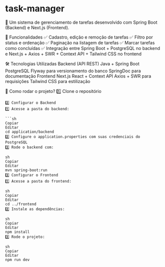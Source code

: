 # task-manager

🚀 Um sistema de gerenciamento de tarefas desenvolvido com Spring Boot (Backend) e Next.js (Frontend).

📌 Funcionalidades
✅ Cadastro, edição e remoção de tarefas
✅ Filtro por status e ordenação
✅ Paginação na listagem de tarefas
✅ Marcar tarefas como concluídas
✅ Integração entre Spring Boot + PostgreSQL no backend e Next.js + Axios + SWR + Context API + Tailwind CSS no frontend

🛠 Tecnologias Utilizadas
Backend (API REST)
Java + Spring Boot
PostgreSQL
Flyway para versionamento do banco
SpringDoc para documentação
Frontend
Next.js
React + Context API
Axios + SWR para requisições
Tailwind CSS para estilização


📌 Como rodar o projeto?
1️⃣ Clone o repositório
```git clone https://github.com/GCode-S/task-manager.git
2️⃣ Configurar o Backend
1️⃣ Acesse a pasta do backend:

```sh
Copiar
Editar
cd application/backend
2️⃣ Configure o application.properties com suas credenciais do PostgreSQL
3️⃣ Rode o backend com:

sh
Copiar
Editar
mvn spring-boot:run
3️⃣ Configurar o Frontend
1️⃣ Acesse a pasta do frontend:

sh
Copiar
Editar
cd ../frontend
2️⃣ Instale as dependências:

sh
Copiar
Editar
npm install
3️⃣ Rode o projeto:

sh
Copiar
Editar
npm run dev
